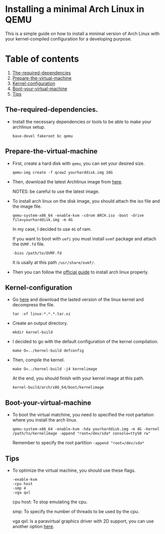 # Installing a minimal Arch Linux in QEMU
This is a simple guide on how to install a minimal version of Arch Linux with your kernel-compiled configuration for a developing purpose.
# Table of contents
1. [The-required-dependencies](#The-required-dependencies)
2. [Prepare-the-virtual-machine](#Prepare-the-virtual-machine)
3. [Kernel-configuration](#Kernel-configuration)
4. [Boot-your-virtual-machine](#Boot-your-virtual-machine)
5. [Tips](#Tips)
## The-required-dependencies.
* Install the necessary dependencies or tools to be able to make your archlinux setup.
  ```
  base-devel fakeroot bc qemu
  ```
## Prepare-the-virtual-machine
* First, create a hard disk with `qemu`, you can set your desired size.

  ```
  qemu-img create -f qcow2 yourharddisk.img 10G
  ```
* Then, download the latest Archlinux image from [here](https://archlinux.org/download/).

  NOTES: be careful to use the latest image.

* To install arch linux on the disk image, you should attach the iso file and the image file.

  ```
  qemu-system-x86_64 -enable-kvm -cdrom ARCH.iso -boot -drive file=yourharddisk.img -m 4G
  ```
  In my case, I decided to use `4G` of ram.
  
  If you want to boot with `uefi` you must install `ovmf` package and attach the `OVMF.fd` file.
  
  ```
  -bios /path/to/OVMF.fd
  ```
  It is usally at this path `/usr/share/ovmf/`.
  
* Then you can follow the [official guide](https://wiki.archlinux.org/title/installation_guide) to install arch linux properly.

## Kernel-configuration
* Go [here](https://www.kernel.org/) and download the lasted version of the linux kernel and decompress the file.

  ```
  tar -xf linux-*.*.*.tar.xz
  ```
* Create an output directory.

  ```
  mkdir kernel-build
  ```

* I decided to go with the default configuration of the kernel compilation.

  ```
  make O=../kernel-build defconfig
  ```

* Then, compile the kernel.

  ```
  make O=../kernel-build -j4 kernelimage
  ```
  At the end, you should finish with your kernel image at this path.

  ```
  kernel-build/arch/x86_64/boot/kernelimage
  ```

## Boot-your-virtual-machine
* To boot the virtual matchine, you need to specified the root partation where you install the arch linux.

  ```
  qemu-system-x86_64 -enable-kvm -hda yourharddisk.img -m 4G -kernel /path/to/kernelimage -append "root=/dev/sda* console=ttyS0 rw"
  ```
  Remember to specify the root partition `-append "root=/dev/sda*`

## Tips
* To optimize the virtual machine, you should use these flags.

   ```
   -enable-kvm
   -cpu host
   -smp 4
   -vga qxl
   ```
   cpu host: To stop emulating the cpu.
   
   smp: To specify the number of threads to be used by the cpu.

   vga qxl: Is a paravirtual graphics driver with 2D support, you can use another option [here](https://wiki.archlinux.org/title/QEMU#Graphic_card).

   
   


